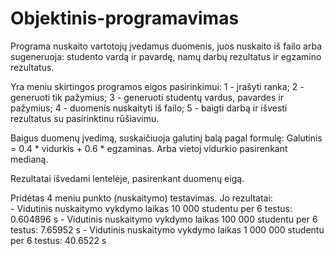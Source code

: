 # Objektinis-programavimas

Programa nuskaito vartotojų įvedamus duomenis, juos nuskaito iš failo arba sugeneruoja: studento vardą ir pavardę, namų darbų rezultatus ir egzamino rezultatus.

Yra meniu skirtingos programos eigos pasirinkimui:  1 - įrašyti ranka; 2 - generuoti tik pažymius; 3 - generuoti studentų vardus, pavardes ir pažymius; 4 - duomenis nuskaityti iš failo; 5 - baigti darbą ir išvesti rezultatus su pasirinktinu rūšiavimu. 


Baigus duomenų įvedimą, suskaičiuoja galutinį balą pagal formulę: Galutinis = 0.4 * vidurkis + 0.6 * egzaminas. Arba vietoj vidurkio pasirenkant medianą.

Rezultatai išvedami lentelėje, pasirenkant duomenų eigą.


Pridėtas 4 meniu punkto (nuskaitymo) testavimas. Jo rezultatai:
	<br /> - Vidutinis nuskaitymo vykdymo laikas 10 000 studentu per 6 testus: 0.604896 s
	- Vidutinis nuskaitymo vykdymo laikas 100 000 studentu per 6 testus: 7.65952 s
	- Vidutinis nuskaitymo vykdymo laikas 1 000 000 studentu per 6 testus: 40.6522 s
 
